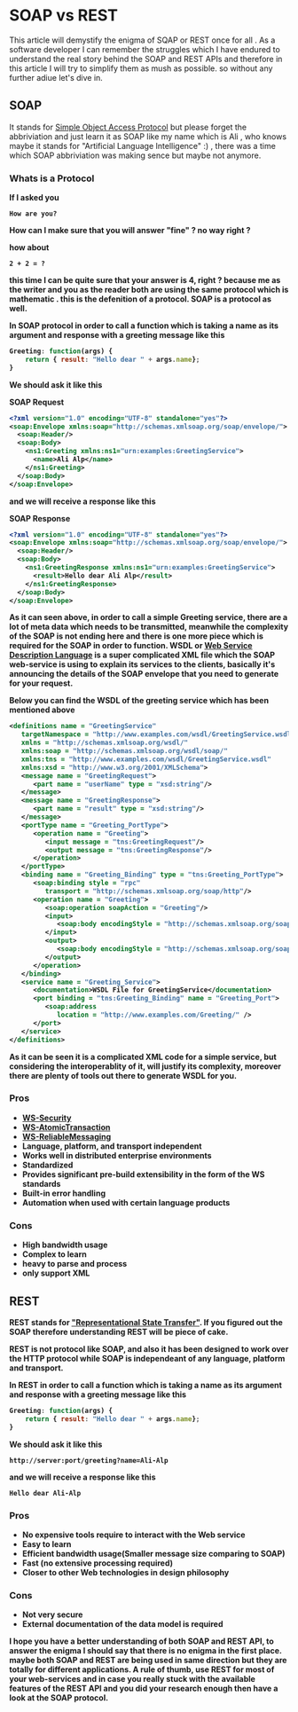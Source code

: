 # SOAP vs REST

This article will demystify the enigma of SQAP or REST once for all . As a software developer I can remember the struggles which I have endured to understand the real story behind the SOAP and REST APIs and therefore in this article I will try to simplify them as mush as possible. so without any further adiue let's dive in.

## SOAP
It stands for [Simple Object Access Protocol]("https://en.wikipedia.org/wiki/SOAP") but please forget the abbriviation and just learn it as SOAP like my name which is Ali , who knows maybe it stands for "Artificial Language Intelligence" :) , there was a time which SOAP abbriviation was making sence but maybe not anymore. 

### Whats is a <strong>Protocol</string>
If I asked you 

```
How are you?
```

How can I make sure that you will answer "fine" ? no way right ? 

how about

```
2 + 2 = ? 
```

this time I can be quite sure that your answer is 4, right ? because me as the writer and you as the reader both are using the same protocol which is mathematic . this is the defenition of a protocol. SOAP is a protocol as well.

In SOAP protocol in order to call a function which is taking a name as its argument and response with a greeting message like this 

```javascript
Greeting: function(args) { 
    return { result: "Hello dear " + args.name};
}
```

We should ask it like this

<strong>SOAP Request</strong>

```xml
<?xml version="1.0" encoding="UTF-8" standalone="yes"?>
<soap:Envelope xmlns:soap="http://schemas.xmlsoap.org/soap/envelope/">
  <soap:Header/>
  <soap:Body>
    <ns1:Greeting xmlns:ns1="urn:examples:GreetingService">
      <name>Ali Alp</name>
    </ns1:Greeting>
  </soap:Body>
</soap:Envelope>
```

and we will receive a response like this 

<strong>SOAP Response</strong>

```xml
<?xml version="1.0" encoding="UTF-8" standalone="yes"?>
<soap:Envelope xmlns:soap="http://schemas.xmlsoap.org/soap/envelope/">
  <soap:Header/>
  <soap:Body>
    <ns1:GreetingResponse xmlns:ns1="urn:examples:GreetingService">
      <result>Hello dear Ali Alp</result>
    </ns1:GreetingResponse>
  </soap:Body>
</soap:Envelope>
```

As it can seen above, in order to call a simple Greeting service, there are a lot of meta data which needs to be transmitted, meanwhile the complexity of the SOAP is not ending here and there is one more piece which is required for the SOAP in order to function. WSDL or [Web Service Description Language](https://en.wikipedia.org/wiki/Web_Services_Description_Language) is a super complicated XML file which the SOAP web-service is using to explain its services to the clients, basically it's announcing the details of the SOAP envelope that you need to generate for your request.

Below you can find the WSDL of the greeting service which has been mentioned above

```xml
<definitions name = "GreetingService"
   targetNamespace = "http://www.examples.com/wsdl/GreetingService.wsdl"
   xmlns = "http://schemas.xmlsoap.org/wsdl/"
   xmlns:soap = "http://schemas.xmlsoap.org/wsdl/soap/"
   xmlns:tns = "http://www.examples.com/wsdl/GreetingService.wsdl"
   xmlns:xsd = "http://www.w3.org/2001/XMLSchema">
   <message name = "GreetingRequest">
      <part name = "userName" type = "xsd:string"/>
   </message>
   <message name = "GreetingResponse">
      <part name = "result" type = "xsd:string"/>
   </message>
   <portType name = "Greeting_PortType">
      <operation name = "Greeting">
         <input message = "tns:GreetingRequest"/>
         <output message = "tns:GreetingResponse"/>
      </operation>
   </portType>
   <binding name = "Greeting_Binding" type = "tns:Greeting_PortType">
      <soap:binding style = "rpc"
         transport = "http://schemas.xmlsoap.org/soap/http"/>
      <operation name = "Greeting">
         <soap:operation soapAction = "Greeting"/>
         <input>
            <soap:body encodingStyle = "http://schemas.xmlsoap.org/soap/encoding/" namespace = "urn:examples:GreetingService" use = "encoded"/>
         </input>
         <output>
            <soap:body encodingStyle = "http://schemas.xmlsoap.org/soap/encoding/" namespace = "urn:examples:GreetingService" use = "encoded"/>
         </output>
      </operation>
   </binding>
   <service name = "Greeting_Service">
      <documentation>WSDL File for GreetingService</documentation>
      <port binding = "tns:Greeting_Binding" name = "Greeting_Port">
         <soap:address
            location = "http://www.examples.com/Greeting/" />
      </port>
   </service>
</definitions>
```

As it can be seen it is a complicated XML code for a simple service, but considering the interoperablity of it, will justify its complexity, moreover there are plenty of tools out there to generate WSDL for you.

### Pros 
* [WS-Security](https://en.wikipedia.org/wiki/WS-Security)
* [WS-AtomicTransaction](https://en.wikipedia.org/wiki/WS-Atomic_Transaction)
* [WS-ReliableMessaging](https://en.wikipedia.org/wiki/WS-ReliableMessaging)
* Language, platform, and transport independent
* Works well in distributed enterprise environments
* Standardized
* Provides significant pre-build extensibility in the form of the WS standards
* Built-in error handling
* Automation when used with certain language products

### Cons 
* High bandwidth usage 
* Complex to learn 
* heavy to parse and process 
* only support XML 

## REST
REST stands for ["Representational State Transfer"](https://en.wikipedia.org/wiki/Representational_state_transfer). If you figured out the SOAP therefore understanding REST will be piece of cake.

REST is not protocol like SOAP, and also it has been designed to work over the HTTP protocol while SOAP is independeant of any language, platform and transport.

In REST in order to call a function which is taking a name as its argument and response with a greeting message like this 

```javascript
Greeting: function(args) { 
    return { result: "Hello dear " + args.name};
}
```

We should ask it like this

```
http://server:port/greeting?name=Ali-Alp
```

and we will receive a response like this

```
Hello dear Ali-Alp
```

### Pros 
* No expensive tools require to interact with the Web service
* Easy to learn 
* Efficient bandwidth usage(Smaller message size comparing to SOAP)
* Fast (no extensive processing required)
* Closer to other Web technologies in design philosophy

### Cons
* Not very secure 
* External documentation of the data model is required 

I hope you have a better understanding of both SOAP and REST API, to answer the enigma I should say that there is no enigma in the first place. maybe both SOAP and REST are being used in same direction but they are totally for different applications. A rule of thumb, use REST for most of your web-services and in case you really stuck with the available features of the REST API and you did your research enough then have a look at the SOAP protocol.  
